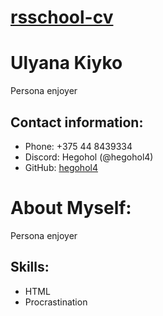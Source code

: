 # [rsschool-cv]()

# Ulyana Kiyko
Persona enjoyer

## Contact information:

* Phone: +375 44 8439334
* Discord: Hegohol (@hegohol4)
* GitHub: [hegohol4](https://github.com/hegohol4)

# About Myself: 
Persona enjoyer

## Skills: 
* HTML
* Procrastination